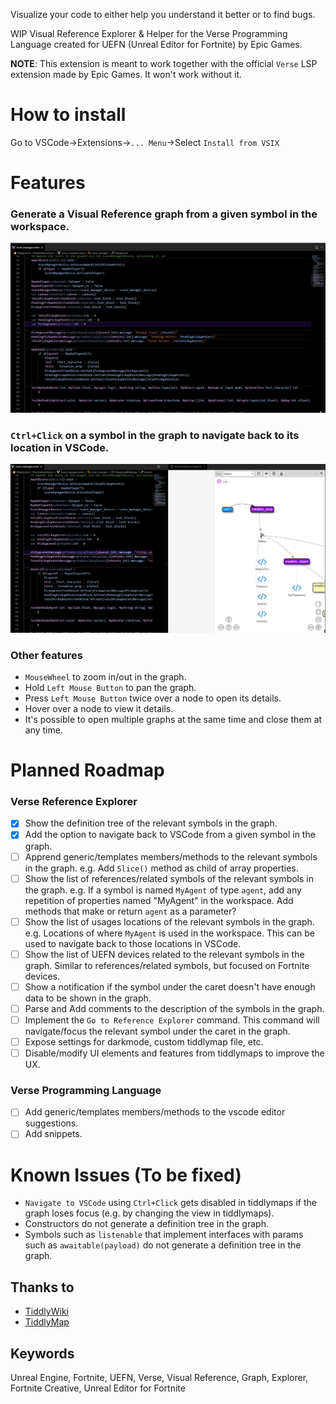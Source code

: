Visualize your code to either help you understand it better or to find bugs.

WIP Visual Reference Explorer & Helper for the Verse Programming Language created for UEFN (Unreal Editor for Fortnite) by Epic Games.

**NOTE**: This extension is meant to work together with the official `Verse` LSP extension made by Epic Games. It won't work without it.

# How to install

Go to VSCode->Extensions->`... Menu`->Select `Install from VSIX`

# Features

### Generate a Visual Reference graph from a given symbol in the workspace.
![](https://raw.githubusercontent.com/cronofear-dev/VerseReferenceExplorer/main/doc/viewRefExplorer.gif)

### `Ctrl+Click` on a symbol in the graph to navigate back to its location in VSCode.
![](https://raw.githubusercontent.com/cronofear-dev/VerseReferenceExplorer/main/doc/goToLocationInVSCode.gif)

### Other features

- `MouseWheel` to zoom in/out in the graph.
- Hold `Left Mouse Button` to pan the graph.
- Press `Left Mouse Button` twice over a node to open its details.
- Hover over a node to view it details.
- It's possible to open multiple graphs at the same time and close them at any time.

# Planned Roadmap

### Verse Reference Explorer

- [x] Show the definition tree of the relevant symbols in the graph.  
- [x] Add the option to navigate back to VSCode from a given symbol in the graph.
- [ ] Apprend generic/templates members/methods to the relevant symbols in the graph. e.g. Add `Slice()` method as child of array properties.
- [ ] Show the list of references/related symbols of the relevant symbols in the graph. e.g. If a symbol is named `MyAgent` of type `agent`, add any repetition of properties named "MyAgent" in the workspace. Add methods that make or return `agent` as a parameter?
- [ ] Show the list of usages locations of the relevant symbols in the graph. e.g. Locations of where `MyAgent` is used in the workspace. This can be used to navigate back to those locations in VSCode.
- [ ] Show the list of UEFN devices related to the relevant symbols in the graph. Similar to references/related symbols, but  focused on Fortnite devices.
- [ ] Show a notification if the symbol under the caret doesn't have enough data to be shown in the graph.
- [ ] Parse and Add comments to the description of the symbols in the graph.
- [ ] Implement the `Go to Reference Explorer` command. This command will navigate/focus the relevant symbol under the caret in the graph.
- [ ] Expose settings for darkmode, custom tiddlymap file, etc.
- [ ] Disable/modify UI elements and features from tiddlymaps to improve the UX.

### Verse Programming Language
- [ ] Add generic/templates members/methods to the vscode editor suggestions.
- [ ] Add snippets.

# Known Issues (To be fixed)

- `Navigate to VSCode` using `Ctrl+Click` gets disabled in tiddlymaps if the graph loses focus (e.g. by changing the view in tiddlymaps).
- Constructors do not generate a definition tree in the graph.
- Symbols such as `listenable` that implement interfaces with params such as `awaitable(payload)` do not generate a definition tree in the graph.

## Thanks to

- [TiddlyWiki](https://github.com/Jermolene/TiddlyWiki5)
- [TiddlyMap](https://github.com/felixhayashi/TW5-TiddlyMap)

## Keywords

Unreal Engine, Fortnite, UEFN, Verse, Visual Reference, Graph, Explorer, Fortnite Creative, Unreal Editor for Fortnite
